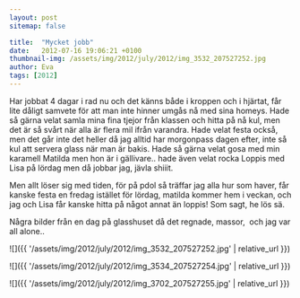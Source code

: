 ```yaml
---
layout: post
sitemap: false

title:  "Mycket jobb"
date:   2012-07-16 19:06:21 +0100
thumbnail-img: /assets/img/2012/july/2012/img_3532_207527252.jpg
author: Eva
tags: [2012]
---
```


Har jobbat 4 dagar i rad nu och det känns både i kroppen och i hjärtat, får lite dåligt samvete för att man inte hinner umgås nå med sina homeys. Hade så gärna velat samla mina fina tjejor från klassen och hitta på nå kul, men det är så svårt när alla är flera mil ifrån varandra. Hade velat festa också, men det går inte det heller då jag alltid har morgonpass dagen efter, inte så kul att servera glass när man är bakis. Hade så gärna velat gosa med min karamell Matilda men hon är i gällivare.. hade även velat rocka Loppis med Lisa på lördag men då jobbar jag, jävla shiiit.






Men allt löser sig med tiden, för på pdol så träffar jag alla hur som haver, får kanske festa en fredag istället för lördag, matilda kommer hem i veckan, och jag och Lisa får kanske hitta på något annat än loppis! Som sagt, he lös sä.







Några bilder från en dag på glasshuset då det regnade, massor,  och jag var all alone..

![]({{ '/assets/img/2012/july/2012/img_3532_207527252.jpg'  | relative_url }})

![]({{ '/assets/img/2012/july/2012/img_3534_207527254.jpg'  | relative_url }})

![]({{ '/assets/img/2012/july/2012/img_3702_207527255.jpg'  | relative_url }})

